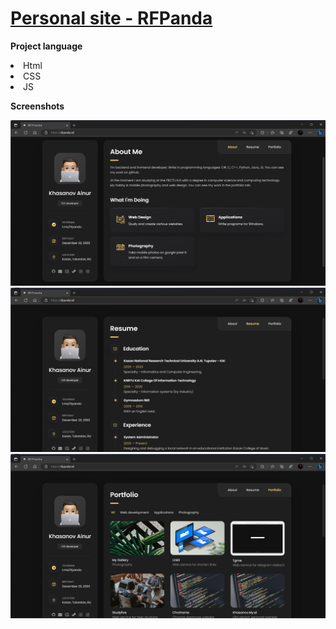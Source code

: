 # **[Personal site - RFPanda](https://khasanov.my.id)**

**Project language**
<li>Html</li>
<li>CSS</li>
<li>JS</li>

**Screenshots**

[![1](https://github.com/RFPanda/rfpanda.github.io/blob/master/git-assets/main.png)](https://rfpanda.ml)
[![2](https://github.com/RFPanda/rfpanda.github.io/blob/master/git-assets/second.png)](https://rfpanda.ml)
[![3](https://github.com/RFPanda/rfpanda.github.io/blob/master/git-assets/3.png)](https://rfpanda.ml)
